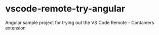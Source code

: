 # vscode-remote-try-angular

Angular sample project for trying out the VS Code Remote - Containers extension
